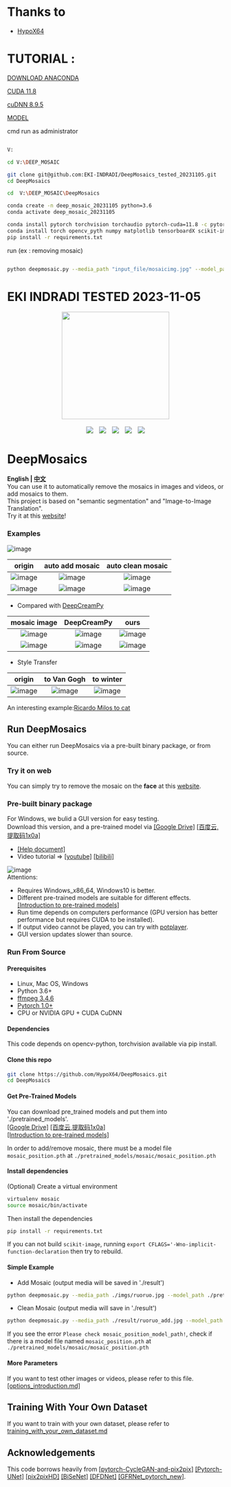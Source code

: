 # Thanks to 
- [HypoX64](https://github.com/HypoX64/DeepMosaics)

# TUTORIAL : 

[DOWNLOAD ANACONDA](https://www.anaconda.com/download)

[CUDA 11.8](https://www.anaconda.com/download)

[cuDNN 8.9.5](https://developer.nvidia.com/rdp/cudnn-archive)

[MODEL](https://drive.google.com/drive/folders/1LTERcN33McoiztYEwBxMuRjjgxh4DEPs)



cmd run as administrator

```sh

V:

cd V:\DEEP_MOSAIC

git clone git@github.com:EKI-INDRADI/DeepMosaics_tested_20231105.git
cd DeepMosaics

cd  V:\DEEP_MOSAIC\DeepMosaics

conda create -n deep_mosaic_20231105 python=3.6
conda activate deep_mosaic_20231105

conda install pytorch torchvision torchaudio pytorch-cuda=11.8 -c pytorch -c nvidia
conda install torch opencv_pyth numpy matplotlib tensorboardX scikit-image cv2
pip install -r requirements.txt

```

run (ex : removing mosaic)

```sh

python deepmosaic.py --media_path "input_file/mosaicimg.jpg" --model_path "pretrained_models/mosaic/clean_face_HD.pth" --gpu_id 0

```

# EKI INDRADI TESTED 2023-11-05



<div align="center">
  <img src="./imgs/logo.png" width="250"><br><br>
  <img src="https://badgen.net/github/stars/hypox64/deepmosaics?icon=github&color=4ab8a1">&emsp;<img src="https://badgen.net/github/forks/hypox64/deepmosaics?icon=github&color=4ab8a1">&emsp;<a href="https://github.com/HypoX64/DeepMosaics/releases"><img src=https://img.shields.io/github/downloads/hypox64/deepmosaics/total></a>&emsp;<a href="https://github.com/HypoX64/DeepMosaics/releases"><img src=https://img.shields.io/github/v/release/hypox64/DeepMosaics></a>&emsp;<img src=https://img.shields.io/github/license/hypox64/deepmosaics>
</div>

# DeepMosaics

**English | [中文](./README_CN.md)**<br>
You can use it to automatically remove the mosaics in images and videos, or add mosaics to them.<br>This project is based on "semantic segmentation" and "Image-to-Image Translation".<br>Try it at this [website](http://118.89.27.46:5000/)!<br>

### Examples

![image](./imgs/hand.gif)

|                origin                |             auto add mosaic              |             auto clean mosaic              |
| :----------------------------------: | :--------------------------------------: | :----------------------------------------: |
|  ![image](./imgs/example/lena.jpg)   |  ![image](./imgs/example/lena_add.jpg)   |  ![image](./imgs/example/lena_clean.jpg)   |
| ![image](./imgs/example/youknow.png) | ![image](./imgs/example/youknow_add.png) | ![image](./imgs/example/youknow_clean.png) |

- Compared with [DeepCreamPy](https://github.com/deeppomf/DeepCreamPy)

|                mosaic image                |            DeepCreamPy             |                   ours                    |
| :----------------------------------------: | :--------------------------------: | :---------------------------------------: |
| ![image](./imgs/example/face_a_mosaic.jpg) | ![image](./imgs/example/a_dcp.png) | ![image](./imgs/example/face_a_clean.jpg) |
| ![image](./imgs/example/face_b_mosaic.jpg) | ![image](./imgs/example/b_dcp.png) | ![image](./imgs/example/face_b_clean.jpg) |

- Style Transfer

|              origin              |               to Van Gogh                |                   to winter                    |
| :------------------------------: | :--------------------------------------: | :--------------------------------------------: |
| ![image](./imgs/example/SZU.jpg) | ![image](./imgs/example/SZU_vangogh.jpg) | ![image](./imgs/example/SZU_summer2winter.jpg) |

An interesting example:[Ricardo Milos to cat](https://www.bilibili.com/video/BV1Q7411W7n6)

## Run DeepMosaics

You can either run DeepMosaics via a pre-built binary package, or from source.<br>

### Try it on web

You can simply try to remove the mosaic on the **face** at this [website](http://118.89.27.46:5000/).<br>

### Pre-built binary package

For Windows, we bulid a GUI version for easy testing.<br>
Download this version, and a pre-trained model via [[Google Drive]](https://drive.google.com/open?id=1LTERcN33McoiztYEwBxMuRjjgxh4DEPs) [[百度云,提取码1x0a]](https://pan.baidu.com/s/10rN3U3zd5TmfGpO_PEShqQ) <br>

- [[Help document]](./docs/exe_help.md)<br>
- Video tutorial => [[youtube]](https://www.youtube.com/watch?v=1kEmYawJ_vk) [[bilibili]](https://www.bilibili.com/video/BV1QK4y1a7Av)

![image](./imgs/GUI.png)<br>
Attentions:<br>

- Requires Windows_x86_64, Windows10 is better.<br>
- Different pre-trained models are suitable for different effects.[[Introduction to pre-trained models]](./docs/pre-trained_models_introduction.md)<br>
- Run time depends on computers performance (GPU version has better performance but requires CUDA to be installed).<br>
- If output video cannot be played, you can try with [potplayer](https://daumpotplayer.com/download/).<br>
- GUI version updates slower than source.<br>

### Run From Source

#### Prerequisites

- Linux, Mac OS, Windows
- Python 3.6+
- [ffmpeg 3.4.6](http://ffmpeg.org/)
- [Pytorch 1.0+](https://pytorch.org/)
- CPU or NVIDIA GPU + CUDA CuDNN<br>

#### Dependencies

This code depends on opencv-python, torchvision available via pip install.

#### Clone this repo

```bash
git clone https://github.com/HypoX64/DeepMosaics.git
cd DeepMosaics
```

#### Get Pre-Trained Models

You can download pre_trained models and put them into './pretrained_models'.<br>
[[Google Drive]](https://drive.google.com/open?id=1LTERcN33McoiztYEwBxMuRjjgxh4DEPs) [[百度云,提取码1x0a]](https://pan.baidu.com/s/10rN3U3zd5TmfGpO_PEShqQ)<br>
[[Introduction to pre-trained models]](./docs/pre-trained_models_introduction.md)<br>

In order to add/remove mosaic, there must be a model file `mosaic_position.pth` at `./pretrained_models/mosaic/mosaic_position.pth`

#### Install dependencies

(Optional) Create a virtual environment

```bash
virtualenv mosaic
source mosaic/bin/activate
```

Then install the dependencies

```bash
pip install -r requirements.txt
```

If you can not build `scikit-image`, running `export CFLAGS='-Wno-implicit-function-declaration` then try to rebuild.

#### Simple Example

- Add Mosaic (output media will be saved in './result')<br>

```bash
python deepmosaic.py --media_path ./imgs/ruoruo.jpg --model_path ./pretrained_models/mosaic/add_face.pth --gpu_id 0
```

- Clean Mosaic (output media will save in './result')<br>

```bash
python deepmosaic.py --media_path ./result/ruoruo_add.jpg --model_path ./pretrained_models/mosaic/clean_face_HD.pth --gpu_id 0
```

If you see the error `Please check mosaic_position_model_path!`, check if there is a model file named `mosaic_position.pth` at `./pretrained_models/mosaic/mosaic_position.pth`

#### More Parameters

If you want to test other images or videos, please refer to this file.<br>
[[options_introduction.md]](./docs/options_introduction.md) <br>

## Training With Your Own Dataset

If you want to train with your own dataset, please refer to [training_with_your_own_dataset.md](./docs/training_with_your_own_dataset.md)

## Acknowledgements

This code borrows heavily from [[pytorch-CycleGAN-and-pix2pix]](https://github.com/junyanz/pytorch-CycleGAN-and-pix2pix) [[Pytorch-UNet]](https://github.com/milesial/Pytorch-UNet) [[pix2pixHD]](https://github.com/NVIDIA/pix2pixHD) [[BiSeNet]](https://github.com/ooooverflow/BiSeNet) [[DFDNet]](https://github.com/csxmli2016/DFDNet) [[GFRNet_pytorch_new]](https://github.com/sonack/GFRNet_pytorch_new).
